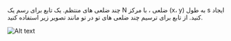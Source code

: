 چند ضلعی های منتظم. یک تابع برای رسم یک N ضلعی ، با مرکز (x، y) به طول s ایجاد کنید. از تابع برای ترسیم چند ضلعی های تو در تو مانند تصویر زیر استفاده کنید.

![Alt text](https://introcs.cs.princeton.edu/java/15inout/images/polygons.png)
